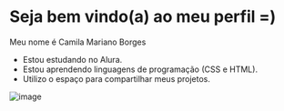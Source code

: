 # Seja bem vindo(a) ao meu perfil =) 

Meu nome é Camila Mariano Borges

- Estou estudando no Alura.
- Estou aprendendo linguagens de programação (CSS e HTML).
- Utilizo o espaço para compartilhar meus projetos.

![image](https://github.com/user-attachments/assets/c6411634-9fc4-4c69-a8ce-6bff73694fc2)
